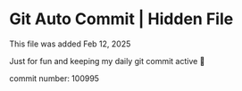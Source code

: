 # Git Auto Commit | Hidden File

This file was added Feb 12, 2025

Just for fun and keeping my daily git commit active 🤪

commit number: 100995
